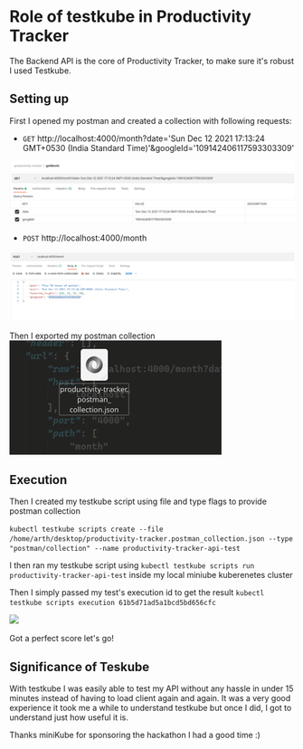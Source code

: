 # Role of testkube in Productivity Tracker

The Backend API is the core of Productivity Tracker, to make sure it's robust I used Testkube.

## Setting up

First I opened my postman and created a collection with following requests:
- `GET` http://localhost:4000/month?date='Sun Dec 12 2021 17:13:24 GMT+0530 (India Standard Time)'&googleId='109142406117593303309'
<img src="https://github.com/ArthThapa/productivity-tracker/blob/main/readme/getMonth.png"/>

- `POST` http://localhost:4000/month
<img src="https://github.com/ArthThapa/productivity-tracker/blob/main/readme/postMonth.png" />

Then I exported my postman collection
<br>
<img src="https://github.com/ArthThapa/productivity-tracker/blob/main/readme/json.png" />

## Execution

Then I created my testkube script using file and type flags to provide postman collection

```kubectl testkube scripts create --file /home/arth/desktop/productivity-tracker.postman_collection.json --type "postman/collection" --name productivity-tracker-api-test```

I then ran my testkube script using 
`kubectl testkube scripts run productivity-tracker-api-test` 
inside my local miniube kuberenetes cluster

Then I simply passed my test's execution id to get the result
`kubectl testkube scripts execution 61b5d71ad5a1bcd5bd656cfc`

<img src="https://github.com/ArthThapa/productivity-tracker/blob/main/readme/test.png" />

Got a perfect score let's go!

## Significance of Teskube

With testkube I was easily able to test my API without any hassle in under 15 minutes instead of having to load client again and again.
It was a very good experience it took me a while to understand testkube but once I did, I got to understand just how useful it is.

Thanks miniKube for sponsoring the hackathon I had a good time :)
